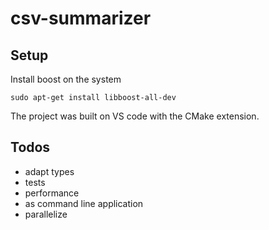 # csv-summarizer

## Setup 

Install boost on the system

```
sudo apt-get install libboost-all-dev
```

The project was built on VS code with the CMake extension.

## Todos

- adapt types
- tests
- performance
- as command line application
- parallelize